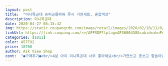 ```yaml
---
layout: post 
title:  "미니특공대 슈퍼공룡파워 루시 가면세트, 혼합색상" 
description: 미니특공대 ..
date: 2020-04-27 05:15:42 
img: https://static.coupangcdn.com/image/retail/images/2020/02/10/11/0/77b577f3-94c4-4e80-ae98-00b8a675b61b.JPG 
linkUrl: https://link.coupang.com/re/AFFSDP?lptag=AF3600438&subid=ahnPublicAsk&pageKey=1248968438&itemId=2247360369&vendorItemId=70244765243&traceid=V0-113-f8c1f791bf3e4d21 
categories: [1011] 
color: A57F92 
price: 18700 
author: Ask View Shop 
cont:  "●구매후기●<br/>4살 아이 미니특공대 너무 좋아해요<br/>가면쓰고 총쏘고 잘놀아요ㅎㅎ<br/>가면쓰면 코눌리고 불편해 보이는데<br/>가면이 가벼운 플라스틱이라 떨어뜨리면 깨질것 같고<br/>고무줄은 금방 쭉쭉 늘어날것 같아 부모입장에서는 가격대비 좀 아쉬워요<br/>근데 총은 소리나고 불빛도 있고 좋은데<br/>루시 너무 좋아하는 딸애가 너어무 좋아해요~<br/>며칠전에 동네 완구점가서 봤는데 가격대가 27000원에 판매되고 있던데 가격차이 너무났어요.<br/>쿠팡이 더 저렴해요.<br/><br/>어린이날 선물로 준비했다가 미리 줬는데<br/>어린이날 조카 선물로 줬는데 엄청 좋아하네요.<br/> 요즈 미니특공대가 대세라며 새벽부터 일어나서 선물 언제 오냐고 재촉 했다네요.<br/>ㅋㅋㅋ 파워레인저랑 머가 다른건지 ^^<br/>제가 결제하고 2시간 지나니 품절 바로 떴더라구요.<br/> 진작 사길 잘한듯 아니면 못살뻔 했어요~<br/>쿠팡 가장 좋은점은 급할때 주문하면 로켓와우되서 담날 새벽에 도착한다는거~쿠팡 이러니 안쓸수가 없어요.<br/>매일 살거 없는데도 갠히 들어가서 검색질 ㅋㅋ동네마트 안간지가 언젠지도 모르겠네요.<br/><br/>하나도 안불편하다고 잘쓰네요<br/>4살 아이 미니특공대 너무 좋아해요<br/>가면쓰고 총쏘고 잘놀아요ㅎㅎ<br/>가면쓰면 코눌리고 불편해 보이는데<br/>가면이 가벼운 플라스틱이라 떨어뜨리면 깨질것 같고<br/>고무줄은 금방 쭉쭉 늘어날것 같아 부모입장에서는 가격대비 좀 아쉬워요<br/>근데 총은 소리나고 불빛도 있고 좋은데<br/>루시 너무 좋아하는 딸애가 너어무 좋아해요~<br/>며칠전에 동네 완구점가서 봤는데 가격대가 27000원에 판매되고 있던데 가격차이 너무났어요.<br/>쿠팡이 더 저렴해요.<br/><br/>어린이날 선물로 준비했다가 미리 줬는데<br/>어린이날 조카 선물로 줬는데 엄청 좋아하네요.<br/> 요즈 미니특공대가 대세라며 새벽부터 일어나서 선물 언제 오냐고 재촉 했다네요.<br/>ㅋㅋㅋ 파워레인저랑 머가 다른건지 ^^<br/>제가 결제하고 2시간 지나니 품절 바로 떴더라구요.<br/> 진작 사길 잘한듯 아니면 못살뻔 했어요~<br/>쿠팡 가장 좋은점은 급할때 주문하면 로켓와우되서 담날 새벽에 도착한다는거~쿠팡 이러니 안쓸수가 없어요.<br/>매일 살거 없는데도 갠히 들어가서 검색질 ㅋㅋ동네마트 안간지가 언젠지도 모르겠네요.<br/><br/>하나도 안불편하다고 잘쓰네요<br/>" 
---
```

